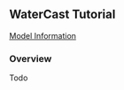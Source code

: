 ## WaterCast Tutorial

<a href="/model-info/#watercast-model" class="btn btn--primary">Model Information</a>

### Overview
Todo